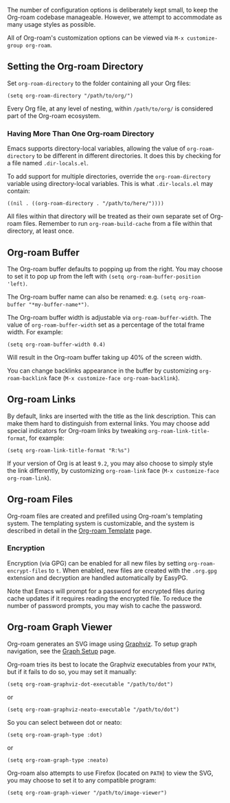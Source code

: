The number of configuration options is deliberately kept small, to
keep the Org-roam codebase manageable. However, we attempt to
accommodate as many usage styles as possible.

All of Org-roam's customization options can be viewed via `M-x
customize-group org-roam`.

## Setting the Org-roam Directory

Set `org-roam-directory` to the folder containing all your Org files:

```emacs-lisp
(setq org-roam-directory "/path/to/org/")
```

Every Org file, at any level of nesting, within `/path/to/org/` is
considered part of the Org-roam ecosystem.

### Having More Than One Org-roam Directory

Emacs supports directory-local variables, allowing the value of
`org-roam-directory` to be different in different directories. It does
this by checking for a file named `.dir-locals.el`.

To add support for multiple directories, override the
`org-roam-directory` variable using directory-local variables. This is
what `.dir-locals.el` may contain:

```emacs-lisp
((nil . ((org-roam-directory . "/path/to/here/"))))
```

All files within that directory will be treated as their own separate
set of Org-roam files. Remember to run `org-roam-build-cache` from a
file within that directory, at least once.

## Org-roam Buffer

The Org-roam buffer defaults to popping up from the right. You may
choose to set it to pop up from the left with `(setq
org-roam-buffer-position 'left)`.

The Org-roam buffer name can also be renamed: e.g. `(setq
org-roam-buffer "*my-buffer-name*")`.

The Org-roam buffer width is adjustable via `org-roam-buffer-width`.
The value of `org-roam-buffer-width` set as a percentage of the total
frame width. For example:

```emacs-lisp
(setq org-roam-buffer-width 0.4)
```

Will result in the Org-roam buffer taking up 40% of the screen width.

You can change backlinks appearance in the buffer by customizing
`org-roam-backlink` face (`M-x customize-face org-roam-backlink`).

## Org-roam Links

By default, links are inserted with the title as the link description.
This can make them hard to distinguish from external links. You may
choose add special indicators for Org-roam links by tweaking
`org-roam-link-title-format`, for example:

```emacs-lisp
(setq org-roam-link-title-format "R:%s")
```

If your version of Org is at least `9.2`, you may also choose to
simply style the link differently, by customizing `org-roam-link` face
(`M-x customize-face org-roam-link`).

## Org-roam Files

Org-roam files are created and prefilled using Org-roam's templating
system. The templating system is customizable, and the system is
described in detail in the [Org-roam Template](templating.md) page.

### Encryption

Encryption (via GPG) can be enabled for all new files by setting
`org-roam-encrypt-files` to `t`. When enabled, new files are created
with the `.org.gpg` extension and decryption are handled automatically
by EasyPG.

Note that Emacs will prompt for a password for encrypted files during
cache updates if it requires reading the encrypted file. To reduce the
number of password prompts, you may wish to cache the password.

## Org-roam Graph Viewer

Org-roam generates an SVG image using
[Graphviz](https://graphviz.org/). To setup graph navigation, see the
[Graph Setup](graph_setup.md) page.

Org-roam tries its best to locate the Graphviz executables from your
`PATH`, but if it fails to do so, you may set it manually:

```
(setq org-roam-graphviz-dot-executable "/path/to/dot")
```

or

```
(setq org-roam-graphviz-neato-executable "/path/to/dot")
```

So you can select between dot or neato:

```
(setq org-roam-graph-type :dot)
```

or

```
(setq org-roam-graph-type :neato)
```

Org-roam also attempts to use Firefox (located on `PATH`) to view the
SVG, you may choose to set it to any compatible program:

```
(setq org-roam-graph-viewer "/path/to/image-viewer")
```
